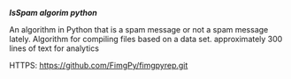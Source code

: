   ***IsSpam algorim python***

An algorithm in Python that is a spam message or not a spam message lately. Algorithm for compiling files based on a data set. approximately 300 lines of text for analytics

HTTPS:
https://github.com/FimgPy/fimgpyrep.git
